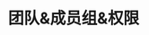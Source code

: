 ---
title: "团队&成员组&权限"
description: "如何管理 FastGPT 团队、成员组及权限设置"
icon: "group"
draft: false
toc: true
weight: 450
---